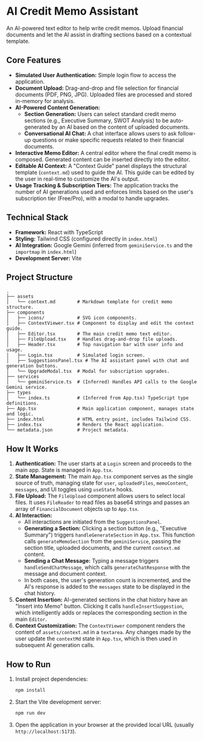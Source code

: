 # AI Credit Memo Assistant

An AI-powered text editor to help write credit memos. Upload financial documents and let the AI assist in drafting sections based on a contextual template.

## Core Features

-   **Simulated User Authentication:** Simple login flow to access the application.
-   **Document Upload:** Drag-and-drop and file selection for financial documents (PDF, PNG, JPG). Uploaded files are processed and stored in-memory for analysis.
-   **AI-Powered Content Generation:**
    -   **Section Generation:** Users can select standard credit memo sections (e.g., Executive Summary, SWOT Analysis) to be auto-generated by an AI based on the content of uploaded documents.
    -   **Conversational AI Chat:** A chat interface allows users to ask follow-up questions or make specific requests related to their financial documents.
-   **Interactive Memo Editor:** A central editor where the final credit memo is composed. Generated content can be inserted directly into the editor.
-   **Editable AI Context:** A "Context Guide" panel displays the structural template (`context.md`) used to guide the AI. This guide can be edited by the user in real-time to customize the AI's output.
-   **Usage Tracking & Subscription Tiers:** The application tracks the number of AI generations used and enforces limits based on the user's subscription tier (Free/Pro), with a modal to handle upgrades.

## Technical Stack

-   **Framework:** React with TypeScript
-   **Styling:** Tailwind CSS (configured directly in `index.html`)
-   **AI Integration:** Google Gemini (inferred from `geminiService.ts` and the `importmap` in `index.html`)
-   **Development Server:** Vite

## Project Structure

```
.
├── assets
│   └── context.md        # Markdown template for credit memo structure.
├── components
│   ├── icons/            # SVG icon components.
│   ├── ContextViewer.tsx # Component to display and edit the context guide.
│   ├── Editor.tsx        # The main credit memo text editor.
│   ├── FileUpload.tsx    # Handles drag-and-drop file uploads.
│   ├── Header.tsx        # Top navigation bar with user info and usage.
│   ├── Login.tsx         # Simulated login screen.
│   ├── SuggestionsPanel.tsx # The AI assistant panel with chat and generation buttons.
│   └── UpgradeModal.tsx  # Modal for subscription upgrades.
├── services
│   └── geminiService.ts  # (Inferred) Handles API calls to the Google Gemini service.
├── types
│   └── index.ts          # (Inferred from App.tsx) TypeScript type definitions.
├── App.tsx               # Main application component, manages state and logic.
├── index.html            # HTML entry point, includes Tailwind CSS.
├── index.tsx             # Renders the React application.
└── metadata.json         # Project metadata.
```

## How It Works

1.  **Authentication:** The user starts at a `Login` screen and proceeds to the main app. State is managed in `App.tsx`.
2.  **State Management:** The main `App.tsx` component serves as the single source of truth, managing state for `user`, `uploadedFiles`, `memoContent`, `messages`, and UI toggles using `useState` hooks.
3.  **File Upload:** The `FileUpload` component allows users to select local files. It uses `FileReader` to read files as base64 strings and passes an array of `FinancialDocument` objects up to `App.tsx`.
4.  **AI Interaction:**
    -   All interactions are initiated from the `SuggestionsPanel`.
    -   **Generating a Section:** Clicking a section button (e.g., "Executive Summary") triggers `handleGenerateSection` in `App.tsx`. This function calls `generateMemoSection` from the `geminiService`, passing the section title, uploaded documents, and the current `context.md` content.
    -   **Sending a Chat Message:** Typing a message triggers `handleSendChatMessage`, which calls `generateChatResponse` with the message and document context.
    -   In both cases, the user's generation count is incremented, and the AI's response is added to the `messages` state to be displayed in the chat history.
5.  **Content Insertion:** AI-generated sections in the chat history have an "Insert into Memo" button. Clicking it calls `handleInsertSuggestion`, which intelligently adds or replaces the corresponding section in the main `Editor`.
6.  **Context Customization:** The `ContextViewer` component renders the content of `assets/context.md` in a `textarea`. Any changes made by the user update the `contextMd` state in `App.tsx`, which is then used in subsequent AI generation calls.

## How to Run

1.  Install project dependencies:
    ```bash
    npm install
    ```
2.  Start the Vite development server:
    ```bash
    npm run dev
    ```
3.  Open the application in your browser at the provided local URL (usually `http://localhost:5173`).